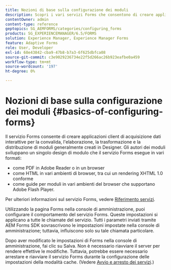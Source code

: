 ```yaml
---
title: Nozioni di base sulla configurazione dei moduli
description: Scopri i vari servizi Forms che consentono di creare applicazioni di acquisizione dati interattive.
contentOwner: admin
content-type: reference
geptopics: SG_AEMFORMS/categories/configuring_forms
products: SG_EXPERIENCEMANAGER/6.5/FORMS
solution: Experience Manager, Experience Manager Forms
feature: Adaptive Forms
role: User, Developer
exl-id: 68e43842-cba9-47b8-b7a3-6f625dbfca08
source-git-commit: c3e9029236734e22f5d266ac26b923eafbe0a459
workflow-type: tm+mt
source-wordcount: '197'
ht-degree: 0%

---
```


# Nozioni di base sulla configurazione dei moduli {#basics-of-configuring-forms}

Il servizio Forms consente di creare applicazioni client di acquisizione dati interattive per la convalida, l&#39;elaborazione, la trasformazione e la distribuzione di moduli generalmente creati in Designer. Gli autori dei moduli sviluppano un singolo design di modulo che il servizio Forms esegue in vari formati:

* come PDF in Adobe Reader o in un browser
* come HTML in vari ambienti di browser, tra cui un rendering XHTML 1.0 conforme
* come guide per moduli in vari ambienti del browser che supportano Adobe Flash Player.

Per ulteriori informazioni sul servizio Forms, vedere [Riferimento servizi](https://www.adobe.com/go/learn_aemforms_services_63).

Utilizzando la pagina Forms nella console di amministrazione, puoi configurare il comportamento del servizio Forms. Queste impostazioni si applicano a tutte le chiamate del servizio. Tutti i parametri inviati tramite AEM Forms SDK sovrascrivono le impostazioni impostate nella console di amministrazione; tuttavia, influiscono solo su tale chiamata particolare.

Dopo aver modificato le impostazioni di Forms nella console di amministrazione, fai clic su Salva. Non è necessario riavviare il server per rendere effettive le modifiche. Tuttavia, potrebbe essere necessario arrestare e riavviare il servizio Forms durante la configurazione delle impostazioni della modalità cache. (Vedere [Avvio e arresto dei servizi](/help/forms/using/admin-help/starting-stopping-services.md#starting-and-stopping-services).)
